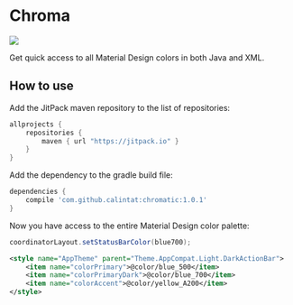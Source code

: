 # Chroma

[![](https://jitpack.io/v/calintat/chromatic.svg)](https://jitpack.io/#calintat/alps)

Get quick access to all Material Design colors in both Java and XML.

How to use
----------

Add the JitPack maven repository to the list of repositories:

```gradle
allprojects {
    repositories {
        maven { url "https://jitpack.io" }
    }
}
```

Add the dependency to the gradle build file:

```gradle
dependencies {
    compile 'com.github.calintat:chromatic:1.0.1'
}
```

Now you have access to the entire Material Design color palette:

```java
coordinatorLayout.setStatusBarColor(blue700);
```

```xml
<style name="AppTheme" parent="Theme.AppCompat.Light.DarkActionBar">
    <item name="colorPrimary">@color/blue_500</item>
    <item name="colorPrimaryDark">@color/blue_700</item>
    <item name="colorAccent">@color/yellow_A200</item>
</style>
```

